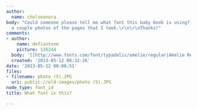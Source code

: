 ```yaml
---
author:
  name: chelseanora
body: "Could someone please tell me what font this baby book is using?  I've attached
  a couple photos of the pages that I took.\r\n\r\nThanks!"
comments:
- author:
    name: defiantone
    picture: 126244
  body: '[[http://www.fonts.com/font/typadelic/amelie/regular|Amelie Regular]]'
  created: '2013-05-12 00:32:26'
date: '2013-05-12 00:00:51'
files:
- filename: photo (5).JPG
  uri: public://old-images/photo (5).JPG
node_type: font_id
title: What font is this?

---
```

